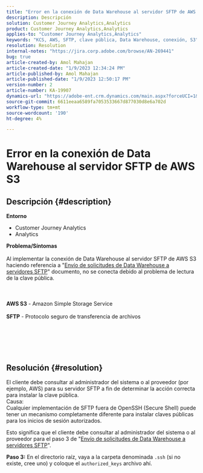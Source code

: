 ```yaml
---
title: "Error en la conexión de Data Warehouse al servidor SFTP de AWS S3"
description: Descripción
solution: Customer Journey Analytics,Analytics
product: Customer Journey Analytics,Analytics
applies-to: "Customer Journey Analytics,Analytics"
keywords: "KCS, AWS, SFTP, clave pública, Data Warehouse, conexión, S3"
resolution: Resolution
internal-notes: "https://jira.corp.adobe.com/browse/AN-269441"
bug: true
article-created-by: Amol Mahajan
article-created-date: "1/9/2023 12:34:24 PM"
article-published-by: Amol Mahajan
article-published-date: "1/9/2023 12:50:17 PM"
version-number: 2
article-number: KA-19907
dynamics-url: "https://adobe-ent.crm.dynamics.com/main.aspx?forceUCI=1&pagetype=entityrecord&etn=knowledgearticle&id=02160cee-1990-ed11-aad1-6045bd0067ea"
source-git-commit: 6611eeaa6589fa7053533667d877030d8e6a702d
workflow-type: tm+mt
source-wordcount: '190'
ht-degree: 4%

---
```


# Error en la conexión de Data Warehouse al servidor SFTP de AWS S3

## Descripción {#description}

<b>Entorno</b>
- Customer Journey Analytics
- Analytics



<b>Problema/Síntomas</b><br><br>Al implementar la conexión de Data Warehouse al servidor SFTP de AWS S3 haciendo referencia a &quot;[Envío de solicitudes de Data Warehouse a servidores SFTP](https://experienceleague.adobe.com/docs/analytics/export/ftp-and-sftp/secure-file-transfer-protocol/ftp-sftp-dw.html?lang=en)&quot; documento, no se conecta debido al problema de lectura de la clave pública.<br><br> <br><br><b>AWS S3</b> - Amazon Simple Storage Service<br><br><b>SFTP</b> - Protocolo seguro de transferencia de archivos<br><br> <br><br><br>
&#x200B; &#x200B; &#x200B;


## Resolución {#resolution}

El cliente debe consultar al administrador del sistema o al proveedor (por ejemplo, AWS) para su servidor SFTP a fin de determinar la acción correcta para instalar la clave pública.<br>Causa:<br>
Cualquier implementación de SFTP fuera de OpenSSH (Secure Shell) puede tener un mecanismo completamente diferente para instalar claves públicas para los inicios de sesión autorizados.

Esto significa que el cliente debe consultar al administrador del sistema o al proveedor para el paso 3 de &quot;[Envío de solicitudes de Data Warehouse a servidores SFTP](https://experienceleague.adobe.com/docs/analytics/export/ftp-and-sftp/secure-file-transfer-protocol/ftp-sftp-dw.html?lang=en)&quot;.

<b>Paso 3:</b> En el directorio raíz, vaya a la carpeta denominada `.ssh` (si no existe, cree uno) y coloque el `authorized_keys` archivo ahí.
